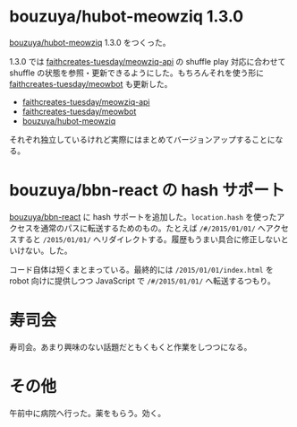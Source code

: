 # bouzuya/hubot-meowziq 1.3.0

[bouzuya/hubot-meowziq][] 1.3.0 をつくった。

1.3.0 では [faithcreates-tuesday/meowziq-api][] の shuffle play 対応に合わせて shuffle の状態を参照・更新できるようにした。もちろんそれを使う形に [faithcreates-tuesday/meowbot][] も更新した。

- [faithcreates-tuesday/meowziq-api][]
- [faithcreates-tuesday/meowbot][]
- [bouzuya/hubot-meowziq][]

それぞれ独立しているけれど実際にはまとめてバージョンアップすることになる。

# bouzuya/bbn-react の hash サポート

[bouzuya/bbn-react][] に hash サポートを追加した。`location.hash` を使ったアクセスを通常のパスに転送するためのもの。たとえば `/#/2015/01/01/` へアクセスすると `/2015/01/01/` へリダイレクトする。履歴もうまい具合に修正しないといけない。した。

コード自体は短くまとまっている。最終的には `/2015/01/01/index.html` を robot 向けに提供しつつ JavaScript で `/#/2015/01/01/` へ転送するつもり。

# 寿司会

寿司会。あまり興味のない話題だともくもくと作業をしつつになる。

# その他

午前中に病院へ行った。薬をもらう。効く。

[bouzuya/bbn-react]: https://github.com/bouzuya/bbn-react
[bouzuya/hubot-meowziq]: https://github.com/bouzuya/hubot-meowziq
[faithcreates-tuesday/meowbot]: https://github.com/faithcreates-tuesday/meowbot
[faithcreates-tuesday/meowziq-api]: https://github.com/faithcreates-tuesday/meowziq-api
